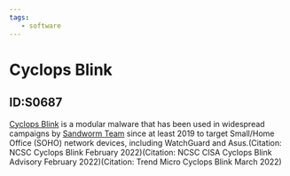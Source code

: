 ```yaml
---
tags:
   - software
---
```

# Cyclops Blink
## ID:S0687
[Cyclops Blink](software/S0687) is a modular malware that has been used in widespread campaigns by [Sandworm Team](groups/G0034) since at least 2019 to target Small/Home Office (SOHO) network devices, including WatchGuard and Asus.(Citation: NCSC Cyclops Blink February 2022)(Citation: NCSC CISA Cyclops Blink Advisory February 2022)(Citation: Trend Micro Cyclops Blink March 2022)
